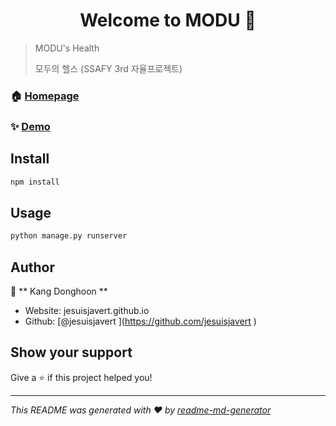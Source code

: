 <h1 align="center">Welcome to MODU 👋</h1>
<p>
</p>


> MODU's Health
>
> 모두의 헬스 (SSAFY 3rd 자율프로젝트)

### 🏠 [Homepage](github.com/jesuisjavert/MODU  )

### ✨ [Demo](modu.jesuisjavert.com)

## Install

```sh
npm install
```

## Usage

```sh
python manage.py runserver
```

## Author

👤 **  Kang Donghoon   **

* Website:  jesuisjavert.github.io   
* Github: [@jesuisjavert   \](https://github.com/jesuisjavert   \)

## Show your support

Give a ⭐️ if this project helped you!

***
_This README was generated with ❤️ by [readme-md-generator](https://github.com/kefranabg/readme-md-generator)_